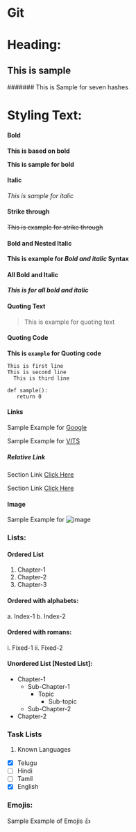# Git

# Heading:
## This is sample
####### This is Sample for seven hashes

# Styling Text:
#### Bold
**This is based on bold**

__This is sample for bold__

#### Italic
*This is sample for italic*
#### Strike through
~~This is example for strike through~~
#### Bold and Nested Italic
**This is example for *Bold and italic* Syntax**
#### All Bold and Italic
***This is for all bold and italic***
#### Quoting Text
> This is example for quoting text
#### Quoting Code
**This is `example` for Quoting code**
```
This is first line
This is second line
  This is third line
  ```
 ```
 def sample():
    return 0
 ```
#### Links
Sample Example for [Google](https://www.google.com/)

Sample Example for [VITS](http://www.pbrvits.ac.in/)

##### Relative Link
Section Link [Click Here](./demo.py)

Section Link [Click Here](https://github.com/VEC-Kavali/Git/blob/master/demo.py)

#### Image
Sample Example for ![image](https://cdn.educba.com/academy/wp-content/uploads/2019/03/Introduction-To-GIT.png)

### Lists:
#### Ordered List
  1. Chapter-1
  2. Chapter-2
  3. Chapter-3
#### Ordered with alphabets:
  a. Index-1
  b. Index-2
#### Ordered with romans:
  i. Fixed-1
  ii. Fixed-2

#### Unordered List [Nested List]:
  - Chapter-1
      * Sub-Chapter-1
          - Topic
              * Sub-topic
      * Sub-Chapter-2
  - Chapter-2

### Task Lists
  1. Known Languages
    
   - [x] Telugu
   - [ ] Hindi
   - [ ] Tamil
   - [x] English

### Emojis:
Sample Example of Emojis 👍
